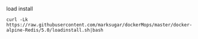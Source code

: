 
load install

```
curl -Lk https://raw.githubusercontent.com/marksugar/dockerMops/master/docker-alpine-Redis/5.0/loadinstall.sh|bash
```
